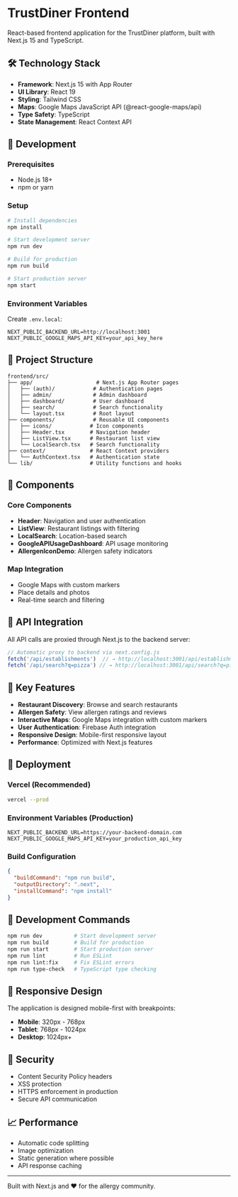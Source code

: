 # TrustDiner Frontend

React-based frontend application for the TrustDiner platform, built with Next.js 15 and TypeScript.

## 🛠️ Technology Stack

- **Framework**: Next.js 15 with App Router
- **UI Library**: React 19
- **Styling**: Tailwind CSS
- **Maps**: Google Maps JavaScript API (@react-google-maps/api)
- **Type Safety**: TypeScript
- **State Management**: React Context API

## 🚀 Development

### Prerequisites
- Node.js 18+
- npm or yarn

### Setup
```bash
# Install dependencies
npm install

# Start development server
npm run dev

# Build for production
npm run build

# Start production server
npm start
```

### Environment Variables
Create `.env.local`:
```env
NEXT_PUBLIC_BACKEND_URL=http://localhost:3001
NEXT_PUBLIC_GOOGLE_MAPS_API_KEY=your_api_key_here
```

## 📁 Project Structure

```
frontend/src/
├── app/                    # Next.js App Router pages
│   ├── (auth)/            # Authentication pages
│   ├── admin/             # Admin dashboard
│   ├── dashboard/         # User dashboard
│   ├── search/            # Search functionality
│   └── layout.tsx         # Root layout
├── components/            # Reusable UI components
│   ├── icons/            # Icon components
│   ├── Header.tsx        # Navigation header
│   ├── ListView.tsx      # Restaurant list view
│   └── LocalSearch.tsx   # Search functionality
├── context/              # React Context providers
│   └── AuthContext.tsx   # Authentication state
└── lib/                  # Utility functions and hooks
```

## 🎨 Components

### Core Components
- **Header**: Navigation and user authentication
- **ListView**: Restaurant listings with filtering
- **LocalSearch**: Location-based search
- **GoogleAPIUsageDashboard**: API usage monitoring
- **AllergenIconDemo**: Allergen safety indicators

### Map Integration
- Google Maps with custom markers
- Place details and photos
- Real-time search and filtering

## 🔌 API Integration

All API calls are proxied through Next.js to the backend server:

```typescript
// Automatic proxy to backend via next.config.js
fetch('/api/establishments')  // → http://localhost:3001/api/establishments
fetch('/api/search?q=pizza') // → http://localhost:3001/api/search?q=pizza
```

## 🎯 Key Features

- **Restaurant Discovery**: Browse and search restaurants
- **Allergen Safety**: View allergen ratings and reviews
- **Interactive Maps**: Google Maps integration with custom markers
- **User Authentication**: Firebase Auth integration
- **Responsive Design**: Mobile-first responsive layout
- **Performance**: Optimized with Next.js features

## 🚀 Deployment

### Vercel (Recommended)
```bash
vercel --prod
```

### Environment Variables (Production)
```env
NEXT_PUBLIC_BACKEND_URL=https://your-backend-domain.com
NEXT_PUBLIC_GOOGLE_MAPS_API_KEY=your_production_api_key
```

### Build Configuration
```json
{
  "buildCommand": "npm run build",
  "outputDirectory": ".next",
  "installCommand": "npm install"
}
```

## 🧪 Development Commands

```bash
npm run dev          # Start development server
npm run build        # Build for production
npm run start        # Start production server
npm run lint         # Run ESLint
npm run lint:fix     # Fix ESLint errors
npm run type-check   # TypeScript type checking
```

## 📱 Responsive Design

The application is designed mobile-first with breakpoints:
- **Mobile**: 320px - 768px
- **Tablet**: 768px - 1024px
- **Desktop**: 1024px+

## 🔐 Security

- Content Security Policy headers
- XSS protection
- HTTPS enforcement in production
- Secure API communication

## 📈 Performance

- Automatic code splitting
- Image optimization
- Static generation where possible
- API response caching

---

Built with Next.js and ❤️ for the allergy community. 